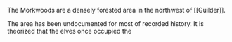 The Morkwoods are a densely forested area in the northwest of [[Guilder]]. 

The area has been undocumented for most of recorded history. It is theorized that the elves once occupied the  